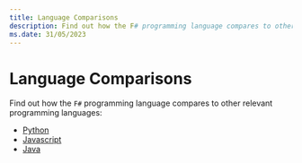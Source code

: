 ```yaml
---
title: Language Comparisons
description: Find out how the F# programming language compares to other relevant programming languages.
ms.date: 31/05/2023
---
```

# Language Comparisons

Find out how the `F#` programming language compares to other relevant programming languages:

* [Python](python.md)
* [Javascript](javascript.md)
* [Java](java.md)
